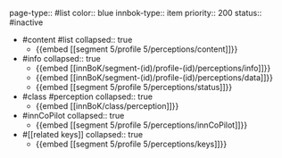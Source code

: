 page-type:: #list
color:: blue
innbok-type:: item
priority:: 200
status:: #inactive

- #content #list
  collapsed:: true
	- {{embed [[segment 5/profile 5/perceptions/content]]}}
- #info
  collapsed:: true
	- {{embed [[innBoK/segment-(id)/profile-(id)/perceptions/info]]}}
	- {{embed [[innBoK/segment-(id)/profile-(id)/perceptions/data]]}}
	- {{embed [[segment 5/profile 5/perceptions/status]]}}
- #class #perception
  collapsed:: true
	- {{embed [[innBoK/class/perception]]}}
- #innCoPilot
  collapsed:: true
	- {{embed [[segment 5/profile 5/perceptions/innCoPilot]]}}
- #[[related keys]]
  collapsed:: true
	- {{embed [[segment 5/profile 5/perceptions/keys]]}}







